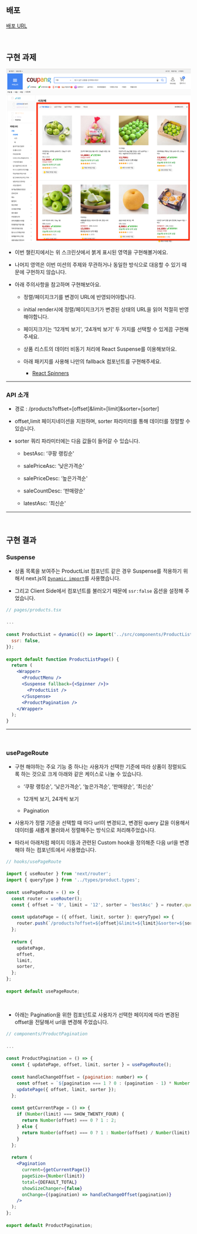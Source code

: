 ## 배포

[배포 URL](https://coupang-clone-2-stage4.netlify.app/products?offset=0&limit=12&sorter=bestAsc)

<br/>

## 구현 과제

<img src='./images/image.png'>

- 이번 챌린지에서는 위 스크린샷에서 붉게 표시된 영역을 구현해볼거에요.

- 나머지 영역은 이번 미션의 주제와 무관하거나 동일한 방식으로 대응할 수 있기 때문에 구현하지 않습니다.

- 아래 주의사항을 참고하며 구현해보아요.

  - 정렬/페이지크기를 변경이 URL에 반영되어야합니다.

  - initial render시에 정렬/페이지크기가 변경된 상태의 URL을 읽어 적절히 반영해야합니다.

  - 페이지크기는 ‘12개씩 보기', ‘24개씩 보기' 두 가지를 선택할 수 있게끔 구현해주세요.

  - 상품 리스트의 데이터 비동기 처리에 React Suspense를 이용해보아요.

  - 아래 패키지를 사용해 나만의 fallback 컴포넌트를 구현해주세요.

    - [React Spinners](https://www.davidhu.io/react-spinners/)

---

### API 소개

- 경로 : /products?offset=[offset]&limit=[limit]&sorter=[sorter]

- offset,limit 페이지네이션을 지원하며, sorter 파라미터를 통해 데이터를 정렬할 수 있습니다.

- sorter 쿼리 파라미터에는 다음 값들이 들어갈 수 있습니다.

  - bestAsc: ‘쿠팡 랭킹순'

  - salePriceAsc: ‘낮은가격순'

  - salePriceDesc: ‘높은가격순'

  - saleCountDesc: ‘판매량순'

  - latestAsc: ‘최신순'

---

<br/>

## 구현 결과

### Suspense

- 상품 목록을 보여주는 ProductList 컴포넌트 같은 경우 Suspense를 적용하기 위해서 next.js의 [`Dynamic import`](https://nextjs.org/docs/advanced-features/dynamic-import)를 사용했습니다.

- 그리고 Client Side에서 컴포넌트를 불러오기 때문에 `ssr:false` 옵션을 설정해 주었습니다.

```jsx
// pages/products.tsx

...

const ProductList = dynamic(() => import('../src/components/ProductList'), {
  ssr: false,
});

export default function ProductListPage() {
  return (
    <Wrapper>
      <ProductMenu />
      <Suspense fallback={<Spinner />}>
        <ProductList />
      </Suspense>
      <ProductPagination />
    </Wrapper>
  );
}

```

---

<br/>

### usePageRoute

- 구현 해야하는 주요 기능 중 하나는 사용자가 선택한 기준에 따라 상품이 정렬되도록 하는 것으로 크게 아래와 같은 케이스로 나눌 수 있습니다.

  - ‘쿠팡 랭킹순', ‘낮은가격순', ‘높은가격순', ‘판매량순', ‘최신순'

  - 12개씩 보기, 24개씩 보기

  - Pagination

- 사용자가 정렬 기준을 선택할 때 마다 url이 변경되고, 변경된 query 값을 이용해서 데이터를 새롭게 불러와서 정렬해주는 방식으로 처리해주었습니다.

- 따라서 아래처럼 페이지 이동과 관련된 Custom hook을 정의해준 다음 url을 변경해야 하는 컴포넌트에서 사용했습니다.

```jsx
// hooks/usePageRoute

import { useRouter } from 'next/router';
import { queryType } from '../types/product.types';

const usePageRoute = () => {
  const router = useRouter();
  const { offset = '0', limit = '12', sorter = 'bestAsc' } = router.query;

  const updatePage = ({ offset, limit, sorter }: queryType) => {
    router.push(`/products?offset=${offset}&limit=${limit}&sorter=${sorter}`);
  };

  return {
    updatePage,
    offset,
    limit,
    sorter,
  };
};

export default usePageRoute;
```

<br/>

- 아래는 Pagination을 위한 컴포넌트로 사용자가 선택한 페이지에 따라 변경된 offset을 전달해서 url을 변경해 주었습니다.

```jsx
// components/ProductPagination

...

const ProductPagination = () => {
  const { updatePage, offset, limit, sorter } = usePageRoute();

  const handleChangeOffset = (pagination: number) => {
    const offset = `${pagination === 1 ? 0 : (pagination - 1) * Number(limit)}`;
    updatePage({ offset, limit, sorter });
  };

  const getCurrentPage = () => {
    if (Number(limit) === SHOW_TWENTY_FOUR) {
      return Number(offset) === 0 ? 1 : 2;
    } else {
      return Number(offset) === 0 ? 1 : Number(offset) / Number(limit) + 1;
    }
  };

  return (
    <Pagination
      current={getCurrentPage()}
      pageSize={Number(limit)}
      total={DEFAULT_TOTAL}
      showSizeChanger={false}
      onChange={(pagination) => handleChangeOffset(pagination)}
    />
  );
};

export default ProductPagination;
```
